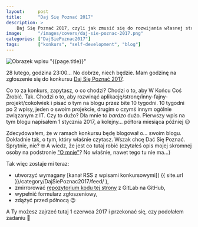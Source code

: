 ```yaml
---
layout:     post
title:      "Daj Się Poznać 2017"
description: >
    Daj Się Poznać 2017, czyli jak zmusić się do rozwijania własnej strony 🙂
image:      "/images/covers/daj-sie-poznac-2017.png"
categories: ["DajSiePoznac2017"]
tags:       ["konkurs", "self-development", "blog"]
---
```


![Obrazek wpisu "{{page.title}}"]( /images/covers/daj-sie-poznac-2017.png )

28 lutego, godzina 23:00&hellip; No dobrze, niech będzie. Mam godzinę na
zgłoszenie się do konkursu [Daj Się Poznać 2017]( http://devstyle.pl/daj-sie-poznac/ ).

Co to za konkurs, zapytasz, o co chodzi? Chodzi o to, aby W Końcu Coś Zrobić. Tak.
Chodzi o to, aby rozwinąć aplikację/stronę/inny-fajny-projekt/cokolwiek i pisać
o tym na blogu przez bite 10 tygodni. 10 tygodni po 2 wpisy, jeden o swoim projekcie,
drugim o czymś innym ogólnie związanym z IT. Czy to dużo? Dla mnie to *bardzo* dużo.
Pierwszy wpis na tym blogu napisałem 1 stycznia 2017, a kolejny&hellip;
półtora miesiąca później 😉

Zdecydowałem, że w ramach konkursu będę blogował o&hellip; swoim blogu. Dokładnie tak,
o tym, który właśnie czytasz. Wszak chcę Dać Się Poznać. Sprytnie, nie? 🤓 
A wiedz, że jest co tutaj robić (czytałeś opis mojej skromnej osoby na podstronie
["O mnie"]( http://127.0.0.1:4321/o-mnie/ )? No właśnie, nawet tego tu nie ma&hellip;)

Tak więc zostaje mi teraz:
* utworzyć wymagany [kanał RSS z wpisami konkursowymi]( {{ site.url }}/category/DajSiePoznac2017/feed/ ),
* zmirrorować [repozytorium kodu tej strony]( https://gitlab.com/timbercode/timbercode.gitlab.io )
  z GitLab na GitHub,
* wypełnić formularz zgłoszeniowy, 
* zdążyć przed północą 😉

A Ty możesz zajrzeć tutaj 1 czerwca 2017 i przekonać się, czy podołałem zadaniu 🙂